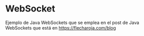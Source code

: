 # WebSocket
Ejemplo de Java WebSockets que se emplea en el post de Java WebSockets que está en https://flecharoja.com/blog
